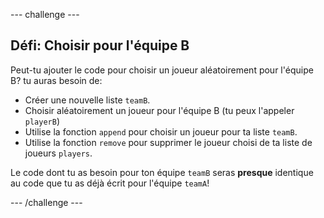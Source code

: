 --- challenge ---
## Défi: Choisir pour l'équipe B 
Peut-tu ajouter le code pour choisir un joueur aléatoirement pour l'équipe B? tu auras besoin de:

+ Créer une nouvelle liste `teamB`.
+ Choisir aléatoirement un joueur pour l'équipe B (tu peux l'appeler `playerB`)
+ Utilise la fonction `append` pour choisir un joueur pour ta liste `teamB`.
+ Utilise la fonction `remove` pour supprimer le joueur choisi de ta liste de joueurs `players`.

Le code dont tu as besoin pour ton équipe `teamB` seras __presque__ identique au code que tu as déjà écrit pour l'équipe `teamA`!




--- /challenge ---